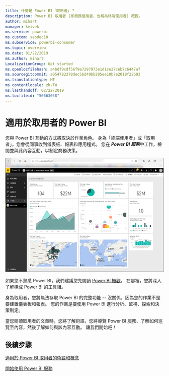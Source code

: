 ```yaml
---
title: 什麼是 Power BI「取用者」？
description: Power BI 取用者 (即商務使用者，也稱為終端使用者) 概觀。
author: mihart
manager: kvivek
ms.service: powerbi
ms.custom: seodec18
ms.subservice: powerbi-consumer
ms.topic: overview
ms.date: 01/22/2019
ms.author: mihart
LocalizationGroup: Get started
ms.openlocfilehash: a4bdf9cdf56f9e7297973e1d1ce27ceb7c6447a7
ms.sourcegitcommit: a054782370dec56d49bb205ee10b7e2018f22693
ms.translationtype: HT
ms.contentlocale: zh-TW
ms.lasthandoff: 02/22/2019
ms.locfileid: "56663038"
---
```

<!-- fold this topic into existing topics -->
# <a name="power-bi-for-consumers"></a>適用於取用者的 Power BI
您與 Power BI 互動的方式將取決於作業角色。 身為「終端使用者」或「取用者」，您會從同事收到儀表板、報表和應用程式。 您在 ***Power BI 服務***中工作，檢閱並與此內容互動，以制定商務決策。

![Power BI 儀表板](media/end-user-consumer/power-bi-service.png)

如果您不熟悉 Power BI，我們建議您先閱讀 [Power BI 概觀](../power-bi-overview.md)。 在那裡，您將深入了解構成 Power BI 的工具組。

身為取用者，您將無法存取 Power BI 的完整功能 -- 沒關係，因為您的作業不是要建置儀表板和報表。 您的作業是要使用 Power BI 進行分析、監視、探索和決策制定。

當您閱讀取用者的文章時，您將了解術語，您將導覽 Power BI 服務、了解如何巡覽至內容，然後了解如何與該內容互動。  讓我們開始吧！

## <a name="next-steps"></a>後續步驟

[適用於 Power BI 取用者的術語和概念](end-user-basic-concepts.md)

<!-- [Get started guide for *consumers*] -->
[開始使用 Power BI 服務](../service-get-started.md)

